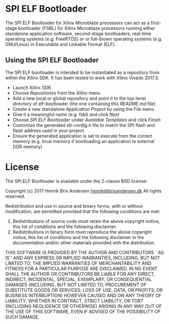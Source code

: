 # SPI ELF Bootloader
The SPI ELF Bootloader for Xilinx Microblaze processors can act as a first-stage bootloader (FSBL) for Xilinx Microblaze processors running either standalone application software, second-stage bootloaders, real-time operating systems (e.g. FreeRTOS) or or full-blown operating systems (e.g. GNU/Linux) in Executable and Linkable Format (ELF).

## Using the SPI ELF Bootloader
The SPI ELF bootloader is intended to be instantiated as a repository from within the Xilinx SDK. It has been tested to work with Xilinx Vivado 2017.3.

* Launch Xilinx SDK
* Choose *Repositories* from the *Xilinx* menu
* Add a new local or global repository and point it to the top-level directory of elf-bootloader (the one containing this *README.md* file)
* Create a new standalone *Application Project* by using the *File* menu
* Give it a meaningful name (e.g. fsbl) and click *Next*
* Choose *SPI ELF Bootloader* under *Available Templates* and click *Finish*
* Customize the generated *eb-config.h* file to match the SPI flash and flash address used in your project
* Ensure the generated application is set to execute from the correct memory (e.g. local memory if bootloading an application to external DDR memory)

# License
The SPI ELF Bootloader is available under the 2-clause BSD license:

Copyright (c) 2017 Henrik Brix Andersen <henrik@brixandersen.dk>
All rights reserved.

Redistribution and use in source and binary forms, with or without
modification, are permitted provided that the following conditions
are met:
1. Redistributions of source code must retain the above copyright
   notice, this list of conditions and the following disclaimer.
2. Redistributions in binary form must reproduce the above copyright
   notice, this list of conditions and the following disclaimer in the
   documentation and/or other materials provided with the distribution.

THIS SOFTWARE IS PROVIDED BY THE AUTHOR AND CONTRIBUTORS ``AS IS'' AND
ANY EXPRESS OR IMPLIED WARRANTIES, INCLUDING, BUT NOT LIMITED TO, THE
IMPLIED WARRANTIES OF MERCHANTABILITY AND FITNESS FOR A PARTICULAR PURPOSE
ARE DISCLAIMED.  IN NO EVENT SHALL THE AUTHOR OR CONTRIBUTORS BE LIABLE
FOR ANY DIRECT, INDIRECT, INCIDENTAL, SPECIAL, EXEMPLARY, OR CONSEQUENTIAL
DAMAGES (INCLUDING, BUT NOT LIMITED TO, PROCUREMENT OF SUBSTITUTE GOODS
OR SERVICES; LOSS OF USE, DATA, OR PROFITS; OR BUSINESS INTERRUPTION)
HOWEVER CAUSED AND ON ANY THEORY OF LIABILITY, WHETHER IN CONTRACT, STRICT
LIABILITY, OR TORT (INCLUDING NEGLIGENCE OR OTHERWISE) ARISING IN ANY WAY
OUT OF THE USE OF THIS SOFTWARE, EVEN IF ADVISED OF THE POSSIBILITY OF
SUCH DAMAGE.
